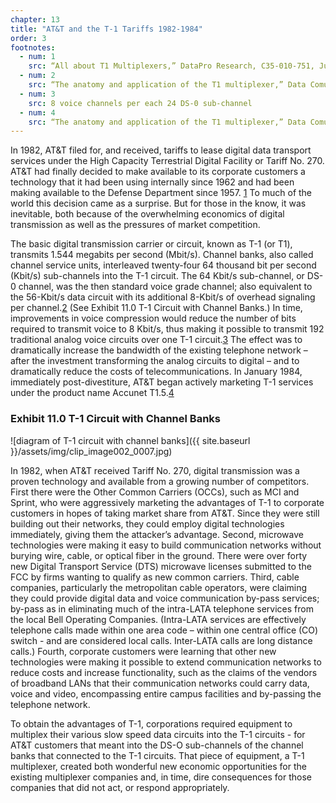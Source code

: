 ```yaml
---
chapter: 13
title: "AT&T and the T-1 Tariffs 1982-1984"
order: 3
footnotes:
  - num: 1
    src: “All about T1 Multiplexers,” DataPro Research, C35-010-751, July 1986. This publication began DataPro’s coverage of T-1 multiplexers.
  - num: 2
    src: “The anatomy and application of the T1 multiplexer,” Data Comunications , March 1984, pp. 186. The first voice digitization was known as Pulse Code Modulation (PCM). The next generation was Adaptive Differential Pulse Code Modulation (ADPCM) that required only 32 Kbits/s.
  - num: 3
    src: 8 voice channels per each 24 DS-0 sub-channel
  - num: 4
    src: “The anatomy and application of the T1 multiplexer,” Data Comunications , March 1984, pp. 183-195
---
```


In 1982, AT&T filed for, and received, tariffs to lease digital data transport services under the High Capacity Terrestrial Digital Facility or Tariff No. 270. AT&T had finally decided to make available to its corporate customers a technology that it had been using internally since 1962 and had been making available to the Defense Department since 1957. <a name="fnloc1" href="#fn1">1</a> To much of the world this decision came as a surprise. But for those in the know, it was inevitable, both because of the overwhelming economics of digital transmission as well as the pressures of market competition.

The basic digital transmission carrier or circuit, known as T-1 (or T1), transmits 1.544 megabits per second (Mbit/s). Channel banks, also called channel service units, interleaved twenty-four 64 thousand bit per second (Kbit/s) sub-channels into the T-1 circuit. The 64 Kbit/s sub-channel, or DS-0 channel, was the then standard voice grade channel; also equivalent to the 56-Kbit/s data circuit with its additional 8-Kbit/s of overhead signaling per channel.<a name="fnloc2" href="#fn2">2</a>   (See Exhibit 11.0 T-1 Circuit with Channel Banks.) In time, improvements in voice compression would reduce the number of bits required to transmit voice to 8 Kbit/s, thus making it possible to transmit 192 traditional analog voice circuits over one T-1 circuit.<a name="fnloc3" href="#fn3">3</a> The effect was to dramatically increase the bandwidth of the existing telephone network – after the investment transforming the analog circuits to digital – and to dramatically reduce the costs of telecommunications. In January 1984, immediately post-divestiture, AT&T began actively marketing T-1 services under the product name Accunet T1.5.<a name="fnloc4" href="#fn4">4</a>  

### Exhibit 11.0 T-1 Circuit with Channel Banks

![diagram of T-1 circuit with channel banks]({{ site.baseurl }}/assets/img/clip_image002_0007.jpg)

In 1982, when AT&T received Tariff No. 270, digital transmission was a proven technology and available from a growing number of competitors. First there were the Other Common Carriers (OCCs), such as MCI and Sprint, who were aggressively marketing the advantages of T-1 to corporate customers in hopes of taking market share from AT&T. Since they were still building out their networks, they could employ digital technologies immediately, giving them the attacker’s advantage. Second, microwave technologies were making it easy to build communication networks without burying wire, cable, or optical fiber in the ground. There were over forty new Digital Transport Service (DTS) microwave licenses submitted to the FCC by firms wanting to qualify as new common carriers. Third, cable companies, particularly the metropolitan cable operators, were claiming they could provide digital data and voice communication by-pass services; by-pass as in eliminating much of the intra-LATA telephone services from the local Bell Operating Companies. (Intra-LATA services are effectively telephone calls made within one area code – within one central office (CO) switch - and are considered local calls. Inter-LATA calls are long distance calls.) Fourth, corporate customers were learning that other new technologies were making it possible to extend communication networks to reduce costs and increase functionality, such as the claims of the vendors of broadband LANs that their communication networks could carry data, voice and video, encompassing entire campus facilities and by-passing the telephone network.

To obtain the advantages of T-1, corporations required equipment to multiplex their various slow speed data circuits into the T-1 circuits - for AT&T customers that meant into the DS-O sub-channels of the channel banks that connected to the T-1 circuits. That piece of equipment, a T-1 multiplexer, created both wonderful new economic opportunities for the existing multiplexer companies and, in time, dire consequences for those companies that did not act, or respond appropriately.
